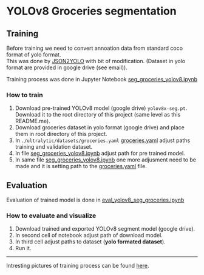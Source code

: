 # YOLOv8 Groceries segmentation

## Training

Before training we need to convert annoation data from standard coco format of yolo format.  
This was done by [JSON2YOLO](https://github.com/macodroid/yolov8-groceries/tree/main/JSON2YOLO) with bit of modification. (Dataset in yolo format are provided in google drive (see email)).

Training process was done in Jupyter Notebook [seg_groceries_yolov8.ipynb](https://github.com/macodroid/yolov8-groceries/blob/main/seg_groceries_yolov8.ipynb)

### How to train

1. Download pre-trained YOLOv8 model (google drive) ```yolov8x-seg.pt```. Download it to the root directory of this project (same level as this README.me).
2. Download groceries dataset in yolo format (google drive) and place them in root directory of this project.
3. In ```./ultralytic/datasets/groceries.yaml``` [groceries.yaml](https://github.com/macodroid/yolov8-groceries/blob/main/ultralytics/datasets/groceries.yaml) adjust paths training and validation dataset.
4. In file [seg_groceries_yolov8.ipynb](https://github.com/macodroid/yolov8-groceries/blob/main/seg_groceries_yolov8.ipynb) adjust path for pre trained model.
5. In same file [seg_groceries_yolov8.ipynb](https://github.com/macodroid/yolov8-groceries/blob/main/seg_groceries_yolov8.ipynb) one more adjusment need to be made and it is setting path to the [groceries.yaml](https://github.com/macodroid/yolov8-groceries/blob/main/ultralytics/datasets/groceries.yaml) file.

## Evaluation

Evaluation of trained model is done in [eval_yolov8_seg_groceries.ipynb](https://github.com/macodroid/yolov8-groceries/blob/main/eval_yolov8_seg_groceries.ipynb)

### How to evaluate and visualize

1. Download trained and exported YOLOv8 segment model (google drive).
2. In second cell of notebook adjust path of download model.
3. In third cell adjust paths to dataset (**yolo formated dataset**).
4. Run it.

---
Intresting pictures of training process can be found [here](https://github.com/macodroid/yolov8-groceries/tree/main/runs/segment/train13). 
